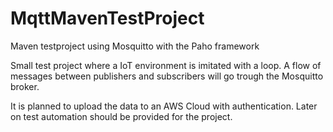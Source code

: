# MqttMavenTestProject
Maven testproject using Mosquitto with the Paho framework

Small test project where a IoT environment is imitated with a loop.
A flow of messages between publishers and subscribers will go trough the Mosquitto broker.

It is planned to upload the data to an AWS Cloud with authentication.
Later on test automation should be provided for the project.
